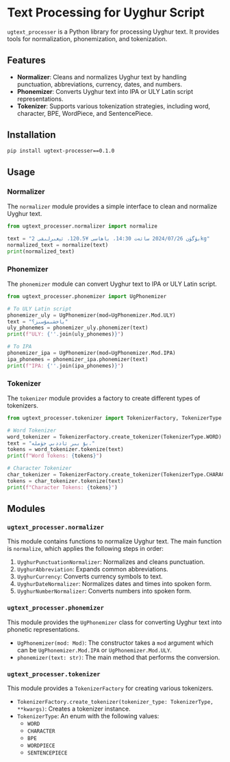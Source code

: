 # Text Processing for Uyghur Script

`ugtext_processer` is a Python library for processing Uyghur text. It provides tools for normalization, phonemization, and tokenization.

## Features

*   **Normalizer**: Cleans and normalizes Uyghur text by handling punctuation, abbreviations, currency, dates, and numbers.
*   **Phonemizer**: Converts Uyghur text into IPA or ULY Latin script representations.
*   **Tokenizer**: Supports various tokenization strategies, including word, character, BPE, WordPiece, and SentencePiece.

## Installation
 
```bash
pip install ugtext-processer==0.1.0
```

## Usage

### Normalizer

The `normalizer` module provides a simple interface to clean and normalize Uyghur text.

```python
from ugtext_processer.normalizer import normalize

text = "بۈگۈن 2024/07/26 سائەت 14:30، باھاسى ¥120.5، ئېغىرلىقى 2kg"
normalized_text = normalize(text)
print(normalized_text)
```

### Phonemizer

The `phonemizer` module can convert Uyghur text to IPA or ULY Latin script.

```python
from ugtext_processer.phonemizer import UgPhonemizer

# To ULY Latin script
phonemizer_uly = UgPhonemizer(mod=UgPhonemizer.Mod.ULY)
text = "ياخشىمۇسىز؟"
uly_phonemes = phonemizer_uly.phonemizer(text)
print(f"ULY: {''.join(uly_phonemes)}")

# To IPA
phonemizer_ipa = UgPhonemizer(mod=UgPhonemizer.Mod.IPA)
ipa_phonemes = phonemizer_ipa.phonemizer(text)
print(f"IPA: {''.join(ipa_phonemes)}")
```

### Tokenizer

The `tokenizer` module provides a factory to create different types of tokenizers.

```python
from ugtext_processer.tokenizer import TokenizerFactory, TokenizerType

# Word Tokenizer
word_tokenizer = TokenizerFactory.create_tokenizer(TokenizerType.WORD)
text = "بۇ بىر ئاددىي جۈملە."
tokens = word_tokenizer.tokenize(text)
print(f"Word Tokens: {tokens}")

# Character Tokenizer
char_tokenizer = TokenizerFactory.create_tokenizer(TokenizerType.CHARACTER)
tokens = char_tokenizer.tokenize(text)
print(f"Character Tokens: {tokens}")
```

## Modules

### `ugtext_processer.normalizer`

This module contains functions to normalize Uyghur text. The main function is `normalize`, which applies the following steps in order:

1.  `UyghurPunctuationNormalizer`: Normalizes and cleans punctuation.
2.  `UyghurAbbreviation`: Expands common abbreviations.
3.  `UyghurCurrency`: Converts currency symbols to text.
4.  `UyghurDateNormalizer`: Normalizes dates and times into spoken form.
5.  `UyghurNumberNormalizer`: Converts numbers into spoken form.

### `ugtext_processer.phonemizer`

This module provides the `UgPhonemizer` class for converting Uyghur text into phonetic representations.

*   `UgPhonemizer(mod: Mod)`: The constructor takes a `mod` argument which can be `UgPhonemizer.Mod.IPA` or `UgPhonemizer.Mod.ULY`.
*   `phonemizer(text: str)`: The main method that performs the conversion.

### `ugtext_processer.tokenizer`

This module provides a `TokenizerFactory` for creating various tokenizers.

*   `TokenizerFactory.create_tokenizer(tokenizer_type: TokenizerType, **kwargs)`: Creates a tokenizer instance.
*   `TokenizerType`: An enum with the following values:
    *   `WORD`
    *   `CHARACTER`
    *   `BPE`
    *   `WORDPIECE`
    *   `SENTENCEPIECE`
